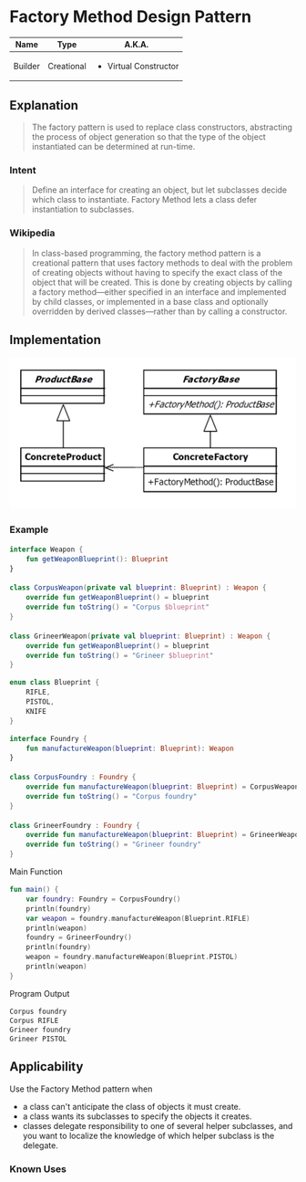 # Factory Method Design Pattern

|Name|Type|A.K.A.|
|---|---|---|
|Builder|Creational|<ul><li>Virtual Constructor</li></ul>|

## Explanation

> The factory pattern is used to replace class constructors, abstracting the process of object generation so that the type
> of the object instantiated can be determined at run-time.

### Intent

> Define an interface for creating an object, but let subclasses decide which class to instantiate. Factory Method lets a
> class defer instantiation to subclasses.

### Wikipedia

> In class-based programming, the factory method pattern is a creational pattern that uses factory methods to deal with
> the problem of creating objects without having to specify the exact class of the object that will be created. This is
> done by creating objects by calling a factory method—either specified in an interface and implemented by child classes,
> or implemented in a base class and optionally overridden by derived classes—rather than by calling a constructor.

## Implementation

<img src="./src/main/resources/factory-method-uml.png" width="600">

### Example

```kotlin
interface Weapon {
    fun getWeaponBlueprint(): Blueprint
}

class CorpusWeapon(private val blueprint: Blueprint) : Weapon {
    override fun getWeaponBlueprint() = blueprint
    override fun toString() = "Corpus $blueprint"
}

class GrineerWeapon(private val blueprint: Blueprint) : Weapon {
    override fun getWeaponBlueprint() = blueprint
    override fun toString() = "Grineer $blueprint"
}
```

```kotlin
enum class Blueprint {
    RIFLE,
    PISTOL,
    KNIFE
}
```

```kotlin
interface Foundry {
    fun manufactureWeapon(blueprint: Blueprint): Weapon
}

class CorpusFoundry : Foundry {
    override fun manufactureWeapon(blueprint: Blueprint) = CorpusWeapon(blueprint)
    override fun toString() = "Corpus foundry"
}

class GrineerFoundry : Foundry {
    override fun manufactureWeapon(blueprint: Blueprint) = GrineerWeapon(blueprint)
    override fun toString() = "Grineer foundry"
}
```

Main Function

```kotlin
fun main() {
    var foundry: Foundry = CorpusFoundry()
    println(foundry)
    var weapon = foundry.manufactureWeapon(Blueprint.RIFLE)
    println(weapon)
    foundry = GrineerFoundry()
    println(foundry)
    weapon = foundry.manufactureWeapon(Blueprint.PISTOL)
    println(weapon)
}
```

Program Output

```
Corpus foundry
Corpus RIFLE
Grineer foundry
Grineer PISTOL
```

## Applicability

Use the Factory Method pattern when

* a class can't anticipate the class of objects it must create.
* a class wants its subclasses to specify the objects it creates.
* classes delegate responsibility to one of several helper subclasses, and you want to localize the knowledge of which
  helper subclass is the delegate.

### Known Uses
